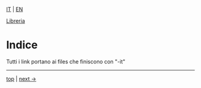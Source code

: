 [IT](https://github.com/flaviobordonidev/leanpubabrandnewcms/blob/master/01-base/index-it.md) |
[EN](https://github.com/flaviobordonidev/leanpubabrandnewcms/blob/master/01-base/index-en.md)

[Libreria](https://github.com/flaviobordonidev/leanpubabrandnewcms/blob/master/readme.md)

# <a name="top"></a> Indice


Tutti i link portano ai files che finiscono con "-it"


---

[top](#top) |
[next ->](https://github.com/flaviobordonidev/leanpubabrandnewcms/blob/master/01-base/05-github/02-github_readme.md)
